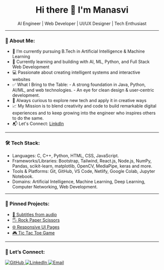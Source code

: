 <h1 align="center"> Hi there 👋 I'm Manasvi </h1>

<p align="center">AI Engineer | Web Developer | UI/UX Designer | Tech Enthusiast</p>

<hr>
<h3>🚀 About Me:</h3>
<ul>
  <li>🔭 I’m currently pursuing B.Tech in Artificial Intelligence & Machine Learning</li>
  <li>🌱 Currently learning and building with AI, ML, Python, and Full Stack Web Development</li>
  <li>💻 Passionate about creating intelligent systems and interactive websites</li>
  <li>✅ What I Bring to the Table:
      - A strong foundation in Java, Python, AI/ML, and web technologies.
      - An eye for clean design & user-centric development.</li>
  <li>🧠 Always curious to explore new tech and apply it in creative ways</li>
  <li>📈 My Mission is to blend creativity and code to build remarkable digital experiences and to keep growing into the engineer who inspires others to do the same.</li>
  <li>📬 Let's Connect: <a href="https://www.linkedin.com/in/manasvi-sharma-7764ab24b/" target="_blank"> LinkdIn</a></li>
</ul>
  
<hr>
<h3>🛠️ Tech Stack:</h3>
<ul>
  <li>Languages: C, C++, Python, HTML, CSS, JavaScript.</li>
  <li>Frameworks/Libraries: Bootstrap, Tailwind, React.js, Node.js, NumPy, Pandas, scikit-learn, matplotlib, OpenCV, MediaPipe, keras and more.</li>
  <li>Tools & Platforms: Git, GitHub, VS Code, Netlify, Google Colab, Jupyter Notebook.</li>
  <li> Domains: Artificial Intelligence, Machine Learning, Deep Learning, Computer Networking, Web Development.</li>
</ul>
 
<hr>
<h3>📌 Pinned Projects: </h3>
<ul>
  <li><a href="https://github.com/Manasvi-644/Subtitle-from-audio">🎵 Subtitles from audio </a></li>
  <li><a href="https://github.com/Manasvi-644/Rock-Paper-Scissors">🖐️ Rock Paper Scissors</a></li>
  <li><a href="https://github.com/Manasvi-644/Smoothie-UI-using-Figma">🌐 Responsive UI Pages</a></li>
  <li><a href="https://github.com/Manasvi-644/Tic-Tac-Toe">🎮 Tic Tac Toe Game</a></li>
</ul>

<hr>
<h3>💬 Let’s Connect: </h3>
<p>
  <a href="https://github.com/Manasvi-644" target="_blank">
    <img src="https://img.shields.io/badge/GitHub-100000?style=for-the-badge&logo=github&logoColor=white" alt="GitHub" />
  </a>
  <a href="https://www.linkedin.com/in/manasvi-sharma-7764ab24b/" target="_blank">
    <img src="https://img.shields.io/badge/LinkedIn-0A66C2?style=for-the-badge&logo=linkedin&logoColor=white" alt="LinkedIn" />
  </a>
  <a href="mailto🇮🇳" target="_blank">
    <img src="https://img.shields.io/badge/Email-D14836?style=for-the-badge&logo=gmail&logoColor=white" alt="Email" />
  </a>
</p>
